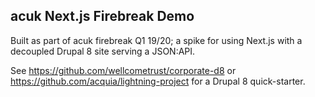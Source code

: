 ## acuk Next.js Firebreak Demo

Built as part of acuk firebreak Q1 19/20; a spike for using Next.js with a decoupled Drupal 8 site serving a JSON:API.

See https://github.com/wellcometrust/corporate-d8 or https://github.com/acquia/lightning-project for a Drupal 8 quick-starter.
